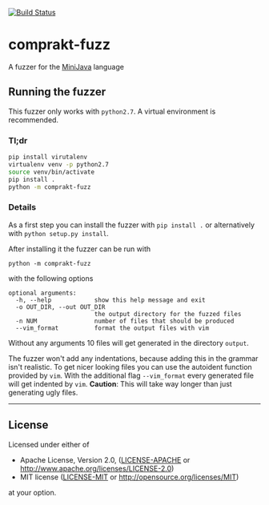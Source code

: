[![Build Status](https://travis-ci.org/comprakt/comprakt.svg?branch=master)](https://travis-ci.org/comprakt/comprakt)

# comprakt-fuzz

A fuzzer for the [MiniJava](https://pp.ipd.kit.edu/lehre/WS201819/compprakt/intern/sprachbericht.pdf) language

## Running the fuzzer

This fuzzer only works with `python2.7`. A virtual environment is recommended.

### Tl;dr

```bash
pip install virutalenv
virtualenv venv -p python2.7
source venv/bin/activate
pip install .
python -m comprakt-fuzz
```

### Details

As a first step you can install the fuzzer with `pip install .` or alternatively
with `python setup.py install`.

After installing it the fuzzer can be run with

```
python -m comprakt-fuzz
```

with the following options

```
optional arguments:
  -h, --help            show this help message and exit
  -o OUT_DIR, --out OUT_DIR
                        the output directory for the fuzzed files
  -n NUM                number of files that should be produced
  --vim_format          format the output files with vim
```

Without any arguments 10 files will get generated in the directory `output`.

The fuzzer won't add any indentations, because adding this in the grammar isn't
realistic. To get nicer looking files you can use the autoident function
provided by `vim`. With the additional flag `--vim_format` every generated file
will get indented by `vim`. **Caution**: This will take way longer than just
generating ugly files.

---
## License

Licensed under either of

 * Apache License, Version 2.0, ([LICENSE-APACHE](LICENSE-APACHE) or http://www.apache.org/licenses/LICENSE-2.0)
 * MIT license ([LICENSE-MIT](LICENSE-MIT) or http://opensource.org/licenses/MIT)

at your option.

